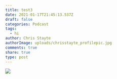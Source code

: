 ```yaml
---
title: test3
date: 2021-01-17T21:45:13.537Z
draft: false
categories: Podcast
tags:
  - hi
author: Chris Stayte
authorImage: uploads/chrisstayte_profilepic.jpg
comments: true
share: true
type: post
---
```

![](images/sheet-1.png)